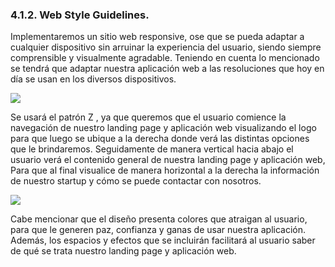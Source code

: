 ### 4.1.2. Web Style Guidelines.

Implementaremos un sitio web responsive, ose que se pueda adaptar a cualquier dispositivo sin arruinar la experiencia del usuario, siendo siempre comprensible y visualmente agradable. Teniendo en cuenta lo mencionado se tendrá que adaptar nuestra aplicación web a las resoluciones que hoy en día se usan en los diversos dispositivos.  

![](Img/Responsive.png)

Se usará el patrón Z , ya que queremos que el usuario comience la navegación de nuestro landing page y aplicación web visualizando el logo para que  luego se ubique a la derecha donde verá las distintas opciones que le brindaremos.  Seguidamente de manera vertical hacia abajo el usuario verá el contenido general de nuestra landing page y aplicación web, Para que al final visualice de manera horizontal a la derecha la información de nuestro startup y cómo se puede contactar con nosotros.

![](Img/Zmethod.png)


Cabe mencionar que el diseño presenta colores que atraigan al usuario, para que le generen paz, confianza y ganas de usar nuestra aplicación. Además, los espacios y efectos que se incluirán facilitará al usuario saber de qué se trata nuestro landing page y aplicación web.